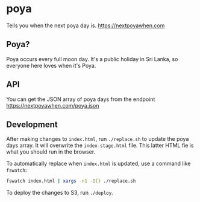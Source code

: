 # poya

Tells you when the next poya day is. https://nextpoyawhen.com

## Poya?

Poya occurs every full moon day. It's a public holiday in Sri Lanka, so everyone here loves when it's Poya.

## API

You can get the JSON array of poya days from the endpoint https://nextpoyawhen.com/poya.json

## Development

After making changes to `index.html`, run `./replace.sh` to update the poya days array. It will overwrite the `index-stage.html` file. This latter HTML fie is what you should run in the browser.

To automatically replace when `index.html` is updated, use a command like `fswatch`:

```bash
fswatch index.html | xargs -n1 -I{} ./replace.sh
```

To deploy the changes to S3, run `./deploy`.
